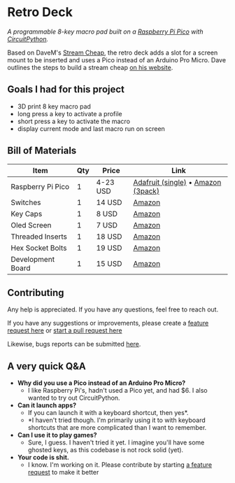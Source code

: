 # Retro Deck

*A programmable 8-key macro pad built on a [Raspberry Pi Pico](https://www.raspberrypi.com/products/raspberry-pi-pico/?variant=raspberry-pi-pico-w) with [CircuitPython](https://circuitpython.org/).*

Based on DaveM's [Stream Cheap](https://www.thingiverse.com/thing:2822140), the retro deck adds a slot for a screen mount to be inserted and uses a Pico instead of an Arduino Pro Micro. Dave outlines the steps to build a stream cheap [on his website](https://www.partsnotincluded.com/diy-stream-deck-mini-macro-keyboard/).

## Goals I had for this project
- 3D print 8 key macro pad
- long press a key to activate a profile
- short press a key to activate the macro
- display current mode and last macro run on screen


## Bill of Materials
| Item              | Qty | Price    | Link                                                                                                                                                        |
|-------------------|-----|----------|-------------------------------------------------------------------------------------------------------------------------------------------------------------|
| Raspberry Pi Pico | 1   | 4-23 USD | [Adafruit (single)](https://www.adafruit.com/product/4864) • [Amazon (3pack)](https://www.amazon.com/dp/B08ZSKMJJD?ref=ppx_yo2ov_dt_b_product_details&th=1) |
| Switches          | 1   | 14 USD   | [Amazon](https://www.amazon.com/dp/B098BGPT6W?ref=ppx_yo2ov_dt_b_product_details&th=1)                                                                      |
| Key Caps          | 1   | 8 USD    | [Amazon](https://www.amazon.com/dp/B01M023NFK?ref=ppx_yo2ov_dt_b_product_details&th=1)                                                                      |
| Oled Screen       | 1   | 7 USD    | [Amazon](https://www.amazon.com/dp/B072Q2X2LL?psc=1&ref=ppx_yo2ov_dt_b_product_details)                                                                     |
| Threaded Inserts  | 1   | 18 USD   | [Amazon](https://www.amazon.com/dp/B08YYGRCBG?psc=1&ref=ppx_yo2ov_dt_b_product_details)                                                                     |
| Hex Socket Bolts  | 1   | 19 USD   | [Amazon](https://www.amazon.com/dp/B09D3DFHH4?psc=1&ref=ppx_yo2ov_dt_b_product_details)                                                                     |
| Development Board | 1   | 15 USD   | [Amazon](https://www.amazon.com/dp/B093GXJ64J?psc=1&ref=ppx_yo2ov_dt_b_product_details)                                                                     |


## Contributing
Any help is appreciated. If you have any questions, feel free to reach out.

If you have any suggestions or improvements, please create a [feature request here](https://github.com/russell-davis/Retro-Deck/issues/new?template=feature_request.md) or [start a pull request here](https://github.com/russell-davis/rlukedavis.com/compare/)

Likewise, bugs reports can be submitted [here](https://github.com/russell-davis/Retro-Deck/issues/new?template=bug_report.md).


## A very quick Q&A
- **Why did you use a Pico instead of an Arduino Pro Micro?**
  - I like Raspberry Pi's, hadn't used a Pico yet, and had $6. I also wanted to try out CircuitPython.
- **Can it launch apps?**
  - If you can launch it with a keyboard shortcut, then yes*.
  - *I haven't tried though. I'm primarily using it to with keyboard shortcuts that are more complicated than I want to remember.
- **Can I use it to play games?**
  - Sure, I guess. I haven't tried it yet. I imagine you'll have some ghosted keys, as this codebase is not rock solid (yet).
- **Your code is shit.**
  - I know. I'm working on it. Please contribute by starting [a feature request](https://github.com/russell-davis/Retro-Deck/issues/new?template=feature_request.md) to make it better